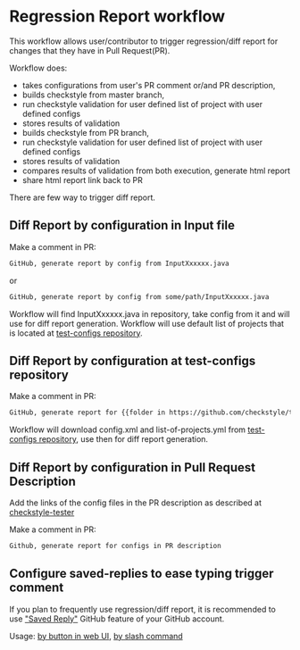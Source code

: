 # Regression Report workflow

This workflow allows user/contributor to trigger regression/diff report
for changes that they have in Pull Request(PR).

Workflow does:

- takes configurations from user's PR comment or/and PR description,
- builds checkstyle from master branch,
- run checkstyle validation for user defined list of project with user defined configs
- stores results of validation
- builds checkstyle from PR branch,
- run checkstyle validation for user defined list of project with user defined configs
- stores results of validation
- compares results of validation from both execution, generate html report
- share html report link back to PR

There are few way to trigger diff report.

## Diff Report by configuration in Input file

Make a comment in PR:

```txt
GitHub, generate report by config from InputXxxxxx.java
```

or

```txt
GitHub, generate report by config from some/path/InputXxxxxx.java
```

Workflow will find InputXxxxxx.java in repository, take config from it and will use for diff report
generation. Workflow will use default list of projects that is located at
[test-configs repository](https://raw.githubusercontent.com/checkstyle/test-configs/main/extractor/src/main/resources/list-of-projects.yml).

## Diff Report by configuration at test-configs repository

Make a comment in PR:

```txt
GitHub, generate report for {{folder in https://github.com/checkstyle/test-configs}}
```

Workflow will download config.xml and list-of-projects.yml from
[test-configs repository](https://raw.githubusercontent.com/checkstyle/test-configs),
use then for diff report generation.

## Diff Report by configuration in Pull Request Description

Add the links of the config files in the PR description as described at
[checkstyle-tester](https://github.com/checkstyle/contribution/blob/master/checkstyle-tester/README.md#executing-generation-using-github-action)

Make a comment in PR:

```txt
Github, generate report for configs in PR description
```

## Configure saved-replies to ease typing trigger comment

If you plan to frequently use regression/diff report, it is recommended to use
["Saved Reply"](https://docs.github.com/en/get-started/writing-on-github/working-with-saved-replies/creating-a-saved-reply)
GitHub feature of your GitHub account.

Usage:
[by button in web UI](https://docs.github.com/en/get-started/writing-on-github/working-with-saved-replies/using-saved-replies),
[by slash command](https://docs.github.com/en/issues/tracking-your-work-with-issues/using-issues/about-slash-commands)
